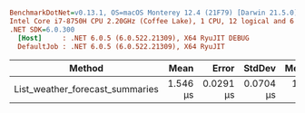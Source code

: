 ``` ini

BenchmarkDotNet=v0.13.1, OS=macOS Monterey 12.4 (21F79) [Darwin 21.5.0]
Intel Core i7-8750H CPU 2.20GHz (Coffee Lake), 1 CPU, 12 logical and 6 physical cores
.NET SDK=6.0.300
  [Host]     : .NET 6.0.5 (6.0.522.21309), X64 RyuJIT DEBUG
  DefaultJob : .NET 6.0.5 (6.0.522.21309), X64 RyuJIT


```
|                          Method |     Mean |     Error |    StdDev |   Median | Ratio |  Gen 0 | Allocated |
|-------------------------------- |---------:|----------:|----------:|---------:|------:|-------:|----------:|
| List_weather_forecast_summaries | 1.546 μs | 0.0291 μs | 0.0704 μs | 1.518 μs |  1.00 | 0.3662 |      2 KB |
